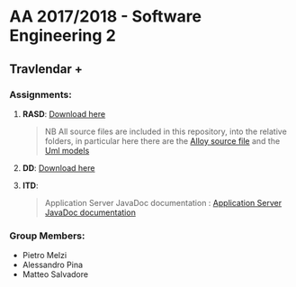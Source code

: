 # AA	2017/2018 - Software Engineering 2
## Travlendar +
### Assignments:
1. **RASD**: [Download here](https://github.com/JustSalva/MelziPinaSalvadore/blob/master/DeliveryFolder/RASD1.1.pdf "RASD")
    >NB All source files are included in this repository, into the relative folders, in particular here there are the [Alloy source file](https://github.com/JustSalva/MelziPinaSalvadore/tree/master/RASD/4-FormalAnalysisUsingAlloy/Travlendar%2B.als "Alloy source file") and the [Uml models](https://github.com/JustSalva/MelziPinaSalvadore/tree/master/RASD/images "Uml models")

2. **DD**: [Download here](https://github.com/JustSalva/MelziPinaSalvadore/blob/master/DeliveryFolder/DD1.pdf "DD")

3. **ITD**: 
    > Application Server JavaDoc documentation : [Application Server JavaDoc documentation](https://justsalva.github.io/MelziPinaSalvadore/ "Application Server JavaDoc documentation")

### Group Members:
- Pietro Melzi
- Alessandro Pina
- Matteo Salvadore


